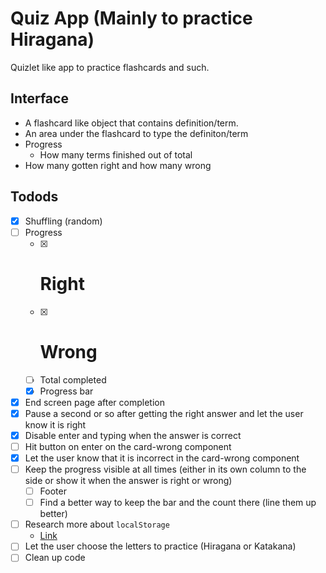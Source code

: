 # Quiz App (Mainly to practice Hiragana)
Quizlet like app to practice flashcards and such.

## Interface
* A flashcard like object that contains definition/term.
* An area under the flashcard to type the definiton/term
* Progress
  * How many terms finished out of total
* How many gotten right and how many wrong

## Todods
- [X] Shuffling (random)
- [ ] Progress
  - [X] # Right
  - [X] # Wrong
  - [ ] Total completed
  - [X] Progress bar
- [X] End screen page after completion
- [X] Pause a second or so after getting the right answer and let the user know it is right
- [X] Disable enter and typing when the answer is correct
- [ ] Hit button on enter on the card-wrong component 
- [X] Let the user know that it is incorrect in the card-wrong component
- [ ] Keep the progress visible at all times (either in its own column to the side or show it when the answer is right or wrong)
  - [ ] Footer
  - [ ] Find a better way to keep the bar and the count there (line them up better)
- [ ] Research more about `localStorage`
  - [Link](https://blog.logrocket.com/the-complete-guide-to-using-localstorage-in-javascript-apps-ba44edb53a36/#:~:text=localStorage%20is%20limited%20to%205MB,code%20on%20your%20web%20page) 
- [ ] Let the user choose the letters to practice (Hiragana or Katakana)
- [ ] Clean up code
